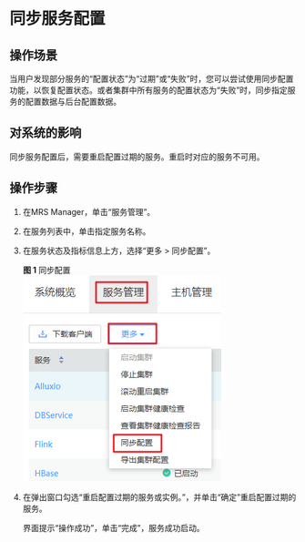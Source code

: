 # 同步服务配置<a name="mrs_01_0248"></a>

## 操作场景<a name="zh-cn_topic_0035251704_section33375023193729"></a>

当用户发现部分服务的“配置状态”为“过期”或“失败”时，您可以尝试使用同步配置功能，以恢复配置状态。或者集群中所有服务的配置状态为“失败”时，同步指定服务的配置数据与后台配置数据。

## 对系统的影响<a name="zh-cn_topic_0035251704_section49559162193823"></a>

同步服务配置后，需要重启配置过期的服务。重启时对应的服务不可用。

## 操作步骤<a name="zh-cn_topic_0035251704_section48561947193832"></a>

1.  在MRS Manager，单击“服务管理”。
2.  在服务列表中，单击指定服务名称。
3.  在服务状态及指标信息上方，选择“更多 \> 同步配置”。

    **图 1**  同步配置<a name="fig118561626134013"></a>  
    ![](figures/同步配置.png "同步配置")

4.  在弹出窗口勾选“重启配置过期的服务或实例。”，并单击“确定”重启配置过期的服务。

    界面提示“操作成功”，单击“完成”，服务成功启动。



